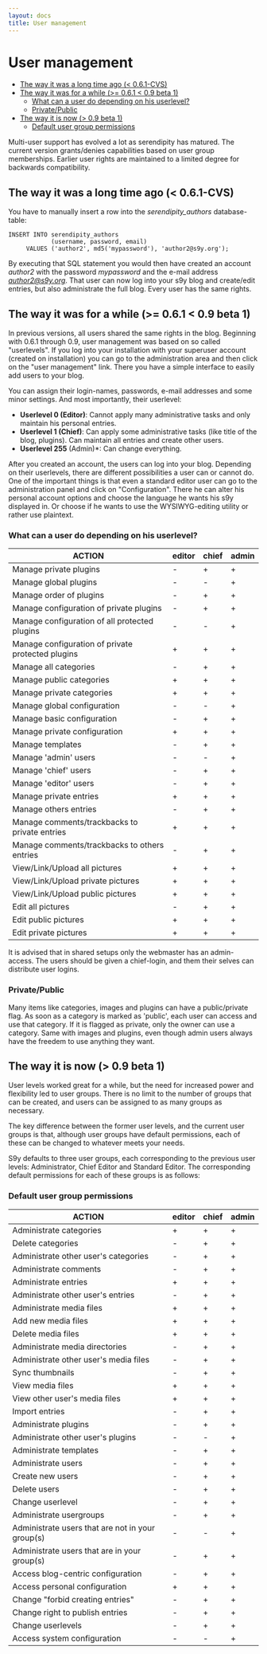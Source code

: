 ```yaml
---
layout: docs
title: User management
---
```


# User management

* [The way it was a long time ago (\< 0.6.1-CVS)](#A2)
* [The way it was for a while (\>= 0.6.1 \< 0.9 beta 1)](#A3)
  * [What can a user do depending on his userlevel?](#A4)
  * [Private/Public](#A5)
* [The way it is now (\> 0.9 beta 1)](#A6)
  * [Default user group permissions](#A7)

Multi-user support has evolved a lot as serendipity has matured. The current version grants/denies capabilities based on user group memberships. Earlier user rights are maintained to a limited degree for backwards compatibility.

## <a name="A2"></a>The way it was a long time ago (\< 0.6.1-CVS)

You have to manually insert a row into the *serendipity\_authors* database-table:

```
INSERT INTO serendipity_authors
            (username, password, email)
     VALUES ('author2', md5('mypassword'), 'author2@s9y.org');
```

By executing that SQL statement you would then have created an account *author2* with the password *mypassword* and the e-mail address *author2@s9y.org*. That user can now log into your s9y blog and create/edit entries, but also administrate the full blog. Every user has the same rights.

## <a name="A3"></a>The way it was for a while (\>= 0.6.1 \< 0.9 beta 1)

In previous versions, all users shared the same rights in the blog. Beginning with 0.6.1 through 0.9, user management was based on so called "userlevels". If you log into your installation with your superuser account (created on installation) you can go to the administration area and then click on the "user management" link. There you have a simple interface to easily add users to your blog.

You can assign their login-names, passwords, e-mail addresses and some minor settings. And most importantly, their userlevel:

*  **Userlevel 0 (Editor)**: Cannot apply many administrative tasks and only maintain his personal entries.
*  **Userlevel 1 (Chief)**: Can apply some administrative tasks (like title of the blog, plugins). Can maintain all entries and create other users.
*  **Userlevel 255** (Admin)\*: Can change everything.

After you created an account, the users can log into your blog. Depending on their userlevels, there are different possibilities a user can or cannot do. One of the important things is that even a standard editor user can go to the administration panel and click on "Configuration". There he can alter his personal account options and choose the language he wants his s9y displayed in. Or choose if he wants to use the WYSIWYG-editing utility or rather use plaintext.

### <a name="A4"></a>What can a user do depending on his userlevel?

**ACTION** | **editor** | **chief** | **admin**
---------- | ---------- | --------- | ---------
Manage private plugins | - | + | +
Manage global plugins | - | - | +
Manage order of plugins | - | + | +
Manage configuration of private plugins | - | + | +
Manage configuration of all protected plugins | - | - | +
Manage configuration of private protected plugins | + | + | +
Manage all categories | - | + | +
Manage public categories | + | + | +
Manage private categories | + | + | +
Manage global configuration | - | - | +
Manage basic configuration | - | + | +
Manage private configuration | + | + | +
Manage templates | - | + | +
Manage 'admin' users | - | - | +
Manage 'chief' users | - | + | +
Manage 'editor' users | - | + | +
Manage private entries | + | + | +
Manage others entries | - | + | +
Manage comments/trackbacks to private entries | + | + | +
Manage comments/trackbacks to others entries | - | + | +
View/Link/Upload all pictures | + | + | +
View/Link/Upload private pictures | + | + | +
View/Link/Upload public pictures | + | + | +
Edit all pictures | - | + | +
Edit public pictures | + | + | +
Edit private pictures | + | + | +

It is advised that in shared setups only the webmaster has an admin-access. The users should be given a chief-login, and them their selves can distribute user logins.

### <a name="A5"></a>Private/Public

Many items like categories, images and plugins can have a public/private flag. As soon as a category is marked as 'public', each user can access and use that category. If it is flagged as private, only the owner can use a category. Same with images and plugins, even though admin users always have the freedem to use anything they want.

## <a name="A6"></a>The way it is now (\> 0.9 beta 1)

User levels worked great for a while, but the need for increased power and flexibility led to user groups. There is no limit to the number of groups that can be created, and users can be assigned to as many groups as necessary.

The key difference between the former user levels, and the current user groups is that, although user groups have default permissions, each of these can be changed to whatever meets your needs.

S9y defaults to three user groups, each corresponding to the previous user levels: Administrator, Chief Editor and Standard Editor. The corresponding default permissions for each of these groups is as follows:

### <a name="A7"></a>Default user group permissions

**ACTION** | **editor** | **chief** | **admin**
---------- | ---------- | --------- | ---------
Administrate categories | + | + | +
Delete categories | - | + | +
Administrate other user's categories | - | + | +
Administrate comments | - | + | +
Administrate entries | + | + | +
Administrate other user's entries | - | + | +
Administrate media files | + | + | +
Add new media files | + | + | +
Delete media files | + | + | +
Administrate media directories | - | + | +
Administrate other user's media files | - | + | + |
Sync thumbnails | - | + | +
View media files | + | + | +
View other user's media files | + | + | +
Import entries | - | + | +
Administrate plugins | - | + | +
Administrate other user's plugins | - | - | +
Administrate templates | - | + | +
Administrate users | - | + | +
Create new users | - | + | +
Delete users | - | + | +
Change userlevel | - | + | +
Administrate usergroups | - | + | +
Administrate users that are not in your group(s) | - | - | +
Administrate users that are in your group(s) | - | + | +
Access blog-centric configuration | - | + | +
Access personal configuration | + | + | +
Change "forbid creating entries" | - | + | +
Change right to publish entries | - | + | +
Change userlevels | - | + | +
Access system configuration | - | - | +